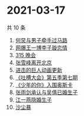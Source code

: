 # 2021-03-17

共 10 条

<!-- BEGIN ZHIHUSEARCH -->
<!-- 最后更新时间 Wed Mar 17 2021 04:07:48 GMT+0800 (China Standard Time) -->
1. [何炅与男子牵手过马路](https://www.zhihu.com/search?q=何炅)
1. [网爆王一博李子璇恋情](https://www.zhihu.com/search?q=王一博李子璇)
1. [315 晚会](https://www.zhihu.com/search?q=315)
1. [张雪峰离开北京](https://www.zhihu.com/search?q=张雪峰)
1. [进击的巨人动画更新](https://www.zhihu.com/search?q=进击的巨人)
1. [《吐槽大会》第五季第七期](https://www.zhihu.com/search?q=吐槽大会)
1. [《少年的你》入围奥斯卡](https://www.zhihu.com/search?q=少年的你)
1. [张雨剑承认与吴倩已婚生子](https://www.zhihu.com/search?q=张雨剑吴倩)
1. [江一燕隐婚生子](https://www.zhihu.com/search?q=江一燕)
1. [沙尘暴](https://www.zhihu.com/search?q=沙尘暴)
<!-- END ZHIHUSEARCH -->
